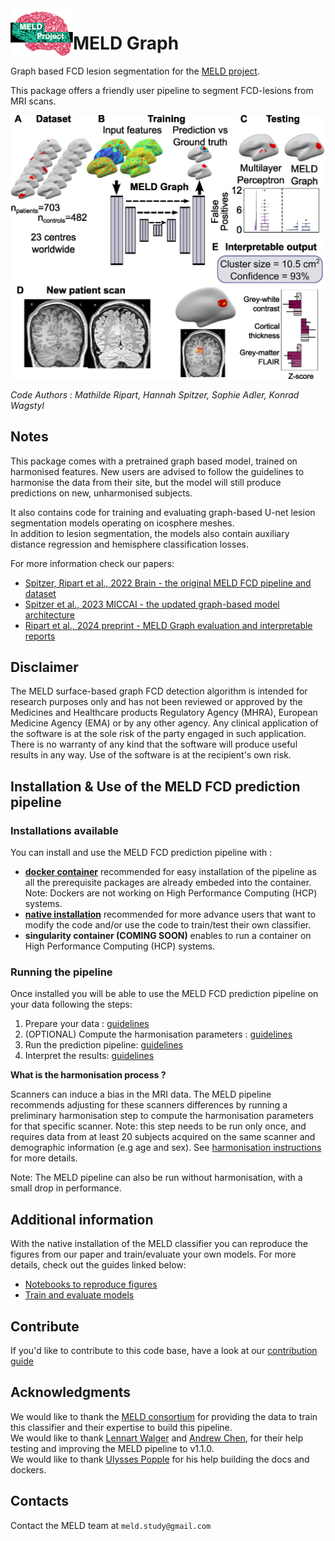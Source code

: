 <img src="https://raw.githubusercontent.com//MELDProject/meld_graph/dev_docker/docs/images/MELD_logo.png" alt="MELD logo" width="100" align="left"/> 

# MELD Graph 

Graph based FCD lesion segmentation for the [MELD project](https://meldproject.github.io/).

This package offers a friendly user pipeline to segment FCD-lesions from MRI scans. 

![overview](https://raw.githubusercontent.com//MELDProject/meld_graph/dev_docker/docs/images/Fig1_pipeline.jpg)

*Code Authors : Mathilde Ripart, Hannah Spitzer, Sophie Adler, Konrad Wagstyl*

## Notes

This package comes with a pretrained graph based model, trained on harmonised features. New users are advised to follow the guidelines to harmonise the data from their site, but the model will still produce predictions on new, unharmonised subjects.

It also contains code for training and evaluating graph-based U-net lesion segmentation models operating on icosphere meshes. \
In addition to lesion segmentation, the models also contain auxiliary distance regression and hemisphere classification losses.

For more information check our papers: 
- [Spitzer, Ripart et al., 2022 Brain - the original MELD FCD pipeline and dataset](https://academic.oup.com/brain/advance-article/doi/10.1093/brain/awac224/6659752)
- [Spitzer et al., 2023 MICCAI - the updated graph-based model architecture](https://arxiv.org/abs/2306.01375)
- [Ripart et al., 2024 preprint - MELD Graph evaluation and interpretable reports](todo)

## Disclaimer

The MELD surface-based graph FCD detection algorithm is intended for research purposes only and has not been reviewed or approved by the Medicines and Healthcare products Regulatory Agency (MHRA), European Medicine Agency (EMA) or by any other agency. Any clinical application of the software is at the sole risk of the party engaged in such application. There is no warranty of any kind that the software will produce useful results in any way. Use of the software is at the recipient's own risk.

## Installation & Use of the MELD FCD prediction pipeline

### Installations available 
You can install and use the MELD FCD prediction pipeline with :
- [**docker container**](https://meld-graph.readthedocs.io/en/latest/install_docker.html) recommended for easy installation of the pipeline as all the prerequisite packages are already embeded into the container. Note: Dockers are not working on High Performance Computing (HCP) systems.
- [**native installation**](https://meld-graph.readthedocs.io/en/latest/install_native.html) recommended for more advance users that want to modify the code and/or use the code to train/test their own classifier. 
- **singularity container (COMING SOON)** enables to run a container on High Performance Computing (HCP) systems. 

### Running the pipeline 
Once installed you will be able to use the MELD FCD prediction pipeline on your data following the steps:
1. Prepare your data : [guidelines](https://meld-graph.readthedocs.io/en/latest/prepare_data.html)
2. (OPTIONAL) Compute the harmonisation parameters : [guidelines](https://meld-graph.readthedocs.io/en/latest/harmonisation.html)
3. Run the prediction pipeline: [guidelines](https://meld-graph.readthedocs.io/en/latest/run_prediction_pipeline.html)
4. Interpret the results: [guidelines](https://meld-graph.readthedocs.io/en/latest/interpret_results.html)


**What is the harmonisation process ?**

Scanners can induce a bias in the MRI data. The MELD pipeline recommends adjusting for these scanners differences by running a preliminary harmonisation step to compute the harmonisation parameters for that specific scanner. Note: this step needs to be run only once, and requires data from at least 20 subjects acquired on the same scanner and demographic information (e.g age and sex). See [harmonisation instructions](https://meld-graph.readthedocs.io/en/latest/harmonisation.html) for more details. 

Note: The MELD pipeline can also be run without harmonisation, with a small drop in performance.

## Additional information
With the native installation of the MELD classifier you can reproduce the figures from our paper and train/evaluate your own models.
For more details, check out the guides linked below:
- [Notebooks to reproduce figures](https://meld-graph.readthedocs.io/en/latest/figure_notebooks.html)
- [Train and evaluate models](https://meld-graph.readthedocs.io/en/latest/train_evaluate.html)

## Contribute
If you'd like to contribute to this code base, have a look at our [contribution guide](https://meld-graph.readthedocs.io/en/latest/contributing.html)


## Acknowledgments

We would like to thank the [MELD consortium](https://meldproject.github.io//docs/collaborator_list.pdf) for providing the data to train this classifier and their expertise to build this pipeline.\
We would like to thank [Lennart Walger](https://github.com/1-w) and [Andrew Chen](https://github.com/andy1764), for their help testing and improving the MELD pipeline to v1.1.0. \
We would like to thank [Ulysses Popple](https://github.com/ulyssesdotcodes) for his help building the docs and dockers.

## Contacts

Contact the MELD team at `meld.study@gmail.com`

